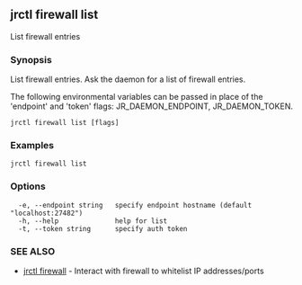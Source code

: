## jrctl firewall list

List firewall entries

### Synopsis

List firewall entries. Ask the daemon for a list of firewall entries.

The following environmental variables can be passed in place of the 'endpoint'
and 'token' flags: JR_DAEMON_ENDPOINT, JR_DAEMON_TOKEN.

```
jrctl firewall list [flags]
```

### Examples

```
jrctl firewall list
```

### Options

```
  -e, --endpoint string   specify endpoint hostname (default "localhost:27482")
  -h, --help              help for list
  -t, --token string      specify auth token
```

### SEE ALSO

* [jrctl firewall](jrctl_firewall.md)	 - Interact with firewall to whitelist IP addresses/ports

